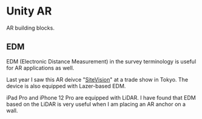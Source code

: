 # Unity AR

AR building blocks.

## EDM

EDM (Electronic Distance Measurement) in the survey terminology is useful for AR applications as well.

Last year I saw this AR deivce "[SiteVision](https://sitevision.trimble.com)" at a trade show in Tokyo. The device is also equipped with Lazer-based EDM.

iPad Pro and iPhone 12 Pro are equipped with LiDAR. I have found that EDM based on the LiDAR is very useful when I am placing an AR anchor on a wall.

